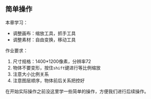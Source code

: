 
## 简单操作

本章学习：
- 调整画布：缩放工具，抓手工具
- 调整素材：自由变换，移动工具

作业要求：
1. 尺寸规格：1400*1200像素，分辨率72
2. 物体不要变形，按住`shift`键进行等比例缩放
3. 注意大小比例关系
4. 注意图层顺序，物体前后关系把控好


在开始实际操作之前没这里学一些简单的操作，方便我们进行后续操作。


